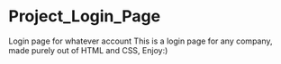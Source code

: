 # Project_Login_Page
Login page for whatever account
This is a login page for any company, made purely out of HTML and CSS, Enjoy:)
